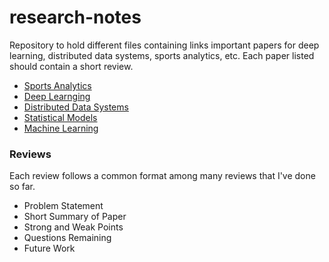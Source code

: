 # research-notes
Repository to hold different files containing links important papers for deep learning, distributed data systems, sports analytics, etc. Each paper listed should contain a short review.

- [Sports Analytics](sports-analytics.md)
- [Deep Learnging](deep-learning.md)
- [Distributed Data Systems](distributed-data.md)
- [Statistical Models](stats-models.md)
- [Machine Learning](machine-learning.md)

### Reviews

Each review follows a common format among many reviews that I've done so far.

- Problem Statement
- Short Summary of Paper
- Strong and Weak Points
- Questions Remaining
- Future Work
